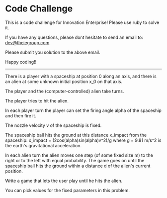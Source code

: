 # Code Challenge

This is a code challenge for Innovation Enterprise!
Please use ruby to solve it.

If you have any questions, please dont hesitate to send an email to: dev@theiegroup.com

Please submit you solution to the above email.


Happy coding!!

----
There is a player with a spaceship at position 0 along an axis, and there is an alien at some unknown initial position x_0 on that axis. 

The player and the (computer-controlled) alien take turns.

The player tries to hit the alien. 

In each player turn the player can set the firing angle alpha of the spaceship and then fire it. 

The nozzle velocity v of the spaceship is fixed. 

The spaceship ball hits the ground at this distance x_impact from the spaceship: x_impact = (2cos(alpha)sin(alpha)v^2)/g where g = 9.81 m/s^2 is the earth's gravitational acceleration. 

In each alien turn the alien moves one step (of some fixed size m) to the right or to the left with equal probability. The game goes on until the spaceship ball hits the ground within a distance d of the alien's current position. 

Write a game that lets the user play until he hits the alien.

You can pick values for the fixed parameters in this problem.
